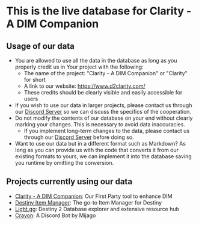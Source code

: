 # This is the live database for Clarity - A DIM Companion

## Usage of our data
- You are allowed to use all the data in the database as long as you properly credit us in Your project with the following:
  - The name of the project: "Clarity - A DIM Companion" or "Clarity" for short
  - A link to our website: https://www.d2clarity.com/
  - These credits should be clearly visible and easily accessible for users
- If you wish to use our data in larger projects, please contact us through our [Discord Server](https://d2clarity.page.link/discord) so we can discuss the specifics of the cooperation.
- Do not modify the contents of our database on your end without clearly marking your changes. This is necessary to avoid data inaccuracies.
  - If you implement long-term changes to the data, please contact us through our [Discord Server](https://d2clarity.page.link/discord) before doing so.
- Want to use our data but in a different format such as Markdown? As long as you can provide us with the code that converts it from our existing formats to yours, we can implement it into the database saving you runtime by omitting the conversion.

## Projects currently using our data
- [Clarity - A DIM Companion](https://www.d2clarity.com): Our First Party tool to enhance DIM
- [Destiny Item Manager](https://dim.gg): The go-to Item Manager for Destiny
- [Light.gg](https://light.gg): Destiny 2 Database explorer and extensive resource hub
- [Crayon](https://mijago.github.io/Crayon): A Discord Bot by Mijago
